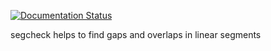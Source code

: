 [![Documentation Status](https://readthedocs.org/projects/segcheck/badge/?version=latest)](https://segcheck.readthedocs.io/en/latest/?badge=latest)

segcheck helps to find gaps and overlaps in linear segments
